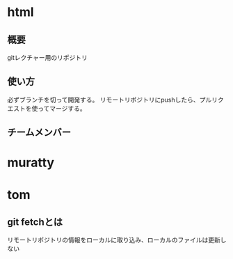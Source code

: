 # html

## 概要
gitレクチャー用のリポジトリ

## 使い方
必ずブランチを切って開発する。
リモートリポジトリにpushしたら、プルリクエストを使ってマージする。

## チームメンバー
# muratty
# tom

## git fetchとは
リモートリポジトリの情報をローカルに取り込み、ローカルのファイルは更新しない